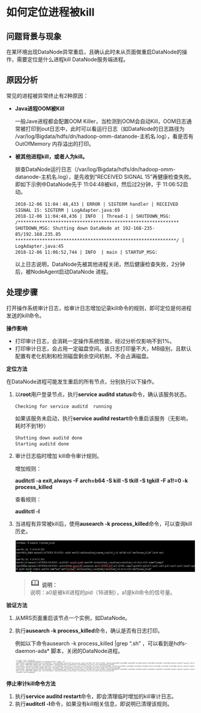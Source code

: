 # 如何定位进程被kill<a name="ZH-CN_TOPIC_0187677441"></a>

## 问题背景与现象<a name="zh-cn_topic_0167275628_section5966838993845"></a>

在某环境出现DataNode异常重启，且确认此时未从页面做重启DataNode的操作，需要定位是什么进程kill DataNode服务端进程。

## 原因分析<a name="zh-cn_topic_0167275628_section231689269397"></a>

常见的进程被异常终止有2种原因：

-   **Java进程OOM被Kill**

    一般Jave进程都会配置OOM Killer，当检测到OOM会自动Kill，OOM日志通常被打印到out日志中，此时可以看运行日志（如DataNode的日志路径为 /var/log/Bigdata/hdfs/dn/hadoop-omm-datanode-主机名.log），看是否有OutOfMemory 内存溢出的打印。


-   **被其他进程kill，或者人为kill。**

    排查DataNode运行日志（/var/log/Bigdata/hdfs/dn/hadoop-omm-datanode-主机名.log），是先收到“RECEIVED SIGNAL 15”再健康检查失败。即如下示例中DataNode先于 11:04:48被kill，然后过2分钟，于 11:06:52启动。

    ```
    2018-12-06 11:04：48,433 | ERROR | SIGTERM handler | RECEIVED SIGNAL 15: SIGTERM | LogAdapter.java:69
    2018-12-06 11:04:48,436 | INFO  | Thread-1 | SHUTDOWN_MSG:
    /************************************************************
    SHUTDOWN_MSG: Shutting down DataNode at 192-168-235-85/192.168.235.85
    ************************************************************/ | LogAdapter.java:45
    2018-12-06 11:06:52,744 | INFO  | main | STARTUP_MSG:
    ```

    以上日志说明，DataNode先被其他进程关闭，然后健康检查失败，2分钟后，被NodeAgent启动DataNode 进程。


## 处理步骤<a name="zh-cn_topic_0167275628_section4029653894947"></a>

打开操作系统审计日志，给审计日志增加记录kill命令的规则，即可定位是何进程发送的kill命令。

**操作影响**

-   打印审计日志，会消耗一定操作系统性能，经过分析仅影响不到1%。
-   打印审计日志，会占用一定磁盘空间。该日志打印量不大，MB级别，且默认配置有老化机制和检测磁盘剩余空间机制，不会占满磁盘。

**定位方法**

在DataNode进程可能发生重启的所有节点，分别执行以下操作。

1.  以**root**用户登录节点，执行**service auditd status**命令，确认该服务状态。

    ```
    Checking for service auditd  running
    ```

    如果该服务未启动，执行**service auditd restart**命令重启该服务（无影响，耗时不到1秒）

    ```
    Shutting down auditd done
    Starting auditd done
    ```

2.  审计日志临时增加 kill命令审计规则。

    增加规则：

    **auditctl -a exit,always -F arch=b64 -S kill -S tkill -S tgkill -F a1!=0 -k process\_killed**

    查看规则：

    **auditctl -l**

3.  当进程有异常被kill后，使用**ausearch -k process\_killed**命令，可以查询kill历史。

    ![](figures/c00313340-应用组件PDU-02_productdoc2-image-5f1f0517-5aad-4145-a84d-d5af587f5cf2.png)

    >![](public_sys-resources/icon-note.gif) **说明：**   
    >说明：a0是被kill进程的pid（16进制），a1是kill命令的信号量。  


**验证方法**

1.  从MRS页面重启该节点一个实例，如DataNode。
2.  执行**ausearch -k process\_killed**命令，确认是否有日志打印。

    例如以下命令ausearch -k process\_killed |grep “.sh” ，可以看到是hdfs-daemon-ada\* 脚本，关闭的DataNode进程。

    ![](figures/c00313340-应用组件PDU-02_productdoc2-image-2bc43d8b-a64d-4281-aa0c-14758fcdd336.png)


**停止审计kill命令方法**

1.  执行**service auditd restart**命令，即会清理临时增加的kill审计日志。
2.  执行**auditctl -l**命令，如果没有kill相关信息，即说明已清理该规则。

